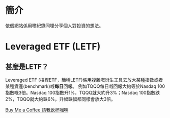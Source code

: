 # 簡介

依個網站係用嚟紀錄同埋分享個人對投資的想法。

# Leveraged ETF (LETF)

## 甚麼是LETF？

Leveraged ETF (槓桿ETF，簡稱LETF)係用複雜嘅衍生工具去放大某種指數或者某種資產(benchmark)嘅**每日**回報。
例如TQQQ每日嘅回報大約等於Nasdaq 100指數嘅3倍。Nasdaq 100指數升1%，TQQQ就大約升3%；Nasdaq 100指數跌2%，TQQQ就大約跌6%，升幅跌幅都同樣會放大3倍。












[Buy Me a Coffee 請我飲杯咖啡](https://buymeacoffee.com/outliersecon)
